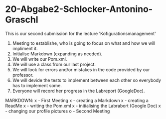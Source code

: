 # 20-Abgabe2-Schlocker-Antonino-Graschl
This is our second submission for the lecture 'Kofigurationsmanagement'

1. Meeting to establishe, who is going to focus on what and how we will impliment it.
2. Initialise Markdown (expanding as needed).
3. We will write our Pom.xml.
4. We will use a class from our last project.
5. We will look for errors and/or mistakes in the code provided by our professor.
6. We will devide the tests to implement between each other so everybody has to implement some.
7. Everyone will record her progress in the Labreport (GoogleDoc).


MARKDOWN:
x - First Meeting
x - creating a Markdown
x - creating a ReadMe
x - writing the Pom.xml
x - initialising the Labrabort (Google Doc)
x - changing our profile pictures
o - Second Meeting
